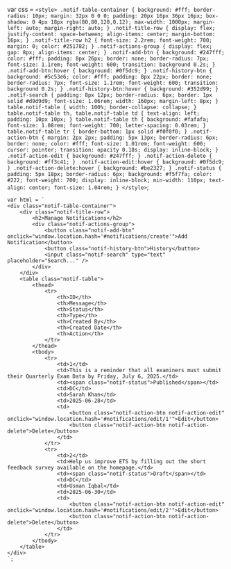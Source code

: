 var css = `
    <style>
        .notif-table-container {
            background: #fff;
            border-radius: 10px;
            margin: 32px 0 0 0;
            padding: 20px 16px 36px 16px;
            box-shadow: 0 4px 18px rgba(80,80,120,0.12);
            max-width: 1000px;
            margin-left: auto;
            margin-right: auto;
        }
        .notif-title-row {
            display: flex;
            justify-content: space-between;
            align-items: center;
            margin-bottom: 16px;
        }
        .notif-title-row h2 {
            font-size: 2.2rem;
            font-weight: 700;
            margin: 0;
            color: #251782;
        }
        .notif-actions-group {
            display: flex;
            gap: 8px;
            align-items: center;
        }
        .notif-add-btn {
            background: #247fff;
            color: #fff;
            padding: 8px 26px;
            border: none;
            border-radius: 7px;
            font-size: 1.1rem;
            font-weight: 600;
            transition: background 0.2s;
        }
        .notif-add-btn:hover {
            background: #0f5dc9;
        }
        .notif-history-btn {
            background: #5c53e6;
            color: #fff;
            padding: 8px 22px;
            border: none;
            border-radius: 7px;
            font-size: 1.1rem;
            font-weight: 600;
            transition: background 0.2s;
        }
        .notif-history-btn:hover {
            background: #352d99;
        }
        .notif-search {
            padding: 8px 12px;
            border-radius: 6px;
            border: 1px solid #d9d9d9;
            font-size: 1.06rem;
            width: 160px;
            margin-left: 8px;
        }
        table.notif-table {
            width: 100%;
            border-collapse: collapse;
        }
        table.notif-table th, table.notif-table td {
            text-align: left;
            padding: 10px 10px;
        }
        table.notif-table th {
            background: #fafafa;
            font-size: 1.08rem;
            font-weight: 700;
            letter-spacing: 0.03rem;
        }
        table.notif-table tr {
            border-bottom: 1px solid #f0f0f0;
        }
        .notif-action-btn {
            margin: 2px 2px;
            padding: 5px 13px;
            border-radius: 6px;
            border: none;
            color: #fff;
            font-size: 1.01rem;
            font-weight: 600;
            cursor: pointer;
            transition: opacity 0.18s;
            display: inline-block;
        }
        .notif-action-edit { background: #247fff; }
        .notif-action-delete { background: #ff3c41; }
        .notif-action-edit:hover { background: #0f5dc9; }
        .notif-action-delete:hover { background: #be2327; }
        .notif-status {
            padding: 5px 18px;
            border-radius: 6px;
            background: #f5f7fa;
            color: #222;
            font-weight: 700;
            display: inline-block;
            min-width: 110px;
            text-align: center;
            font-size: 1.04rem;
        }
    </style>
    `;

    var html = `
    <div class="notif-table-container">
        <div class="notif-title-row">
            <h2>Manage Notifications</h2>
            <div class="notif-actions-group">
                <button class="notif-add-btn" onclick="window.location.hash='#notifications/create'">Add Notification</button>
                <button class="notif-history-btn">History</button>
                <input class="notif-search" type="text" placeholder="Search..." />
            </div>
        </div>
        <table class="notif-table">
            <thead>
                <tr>
                    <th>ID</th>
                    <th>Message</th>
                    <th>Status</th>
                    <th>Type</th>
                    <th>Created By</th>
                    <th>Created Date</th>
                    <th>Action</th>
                </tr>
            </thead>
            <tbody>
                <tr>
                    <td>1</td>
                    <td>This is a reminder that all examiners must submit their Quarterly Exam Data by Friday, July 6, 2025.</td>
                    <td><span class="notif-status">Published</span></td>
                    <td>DC</td>
                    <td>Sarah Khan</td>
                    <td>2025-06-28</td>
                    <td>
                        <button class="notif-action-btn notif-action-edit" onclick="window.location.hash='#notifications/edit/1'">Edit</button>
                        <button class="notif-action-btn notif-action-delete">Delete</button>
                    </td>
                </tr>
                <tr>
                    <td>2</td>
                    <td>Help us improve ETS by filling out the short feedback survey available on the homepage.</td>
                    <td><span class="notif-status">Draft</span></td>
                    <td>DC</td>
                    <td>Usman Iqbal</td>
                    <td>2025-06-30</td>
                    <td>
                        <button class="notif-action-btn notif-action-edit" onclick="window.location.hash='#notifications/edit/2'">Edit</button>
                        <button class="notif-action-btn notif-action-delete">Delete</button>
                    </td>
                </tr>
            </tbody>
        </table>
    </div>
    `;
